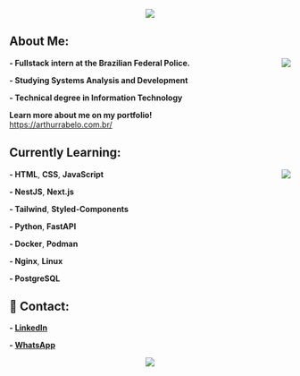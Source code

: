 <p align="center">
   <img src="https://capsule-render.vercel.app/api?type=waving&height=170&color=ffffff&text=Arthur%20Rabelo&section=header&fontAlignY=35&descAlign=50&descAlignY=50&reversal=true&fontSize=40&fontAlign=50&fontColor=005C53&textBg=false&animation=fadeIn&desc=Full-Stack%20Web%20Developer">
</p>

## About Me:
<img align='right' src="https://github-readme-stats.vercel.app/api?username=ArthurRabel&hide=contribs&layout=compact&theme=transparent&title_color=cdd9e5&border_color=545d68&text_color=eeeeee&border_radius=0">

**- Fullstack intern at the Brazilian Federal Police.**

**- Studying Systems Analysis and Development**
   
**- Technical degree in Information Technology**

**Learn more about me on my portfolio!<br>**
https://arthurrabelo.com.br/

## Currently Learning:
<img align='right' src="https://github-readme-stats.vercel.app/api/top-langs/?username=ArthurRabel&hide=css,html&bg_color=161b2200&title_color=cdd9e5&border_color=545d68&text_color=eeeeee&border_radius=0">

**- HTML**, **CSS**, **JavaScript**

**- NestJS**, **Next.js**

**- Tailwind**, **Styled-Components**

**- Python**, **FastAPI**

**- Docker**, **Podman**

**- Nginx**, **Linux**

**- PostgreSQL**

## 🔎 Contact:

**- [LinkedIn](https://www.linkedin.com/in/arthur-da-mata-rabelo-5663871b6)**

**- [WhatsApp](https://api.whatsapp.com/send?phone=5561995022477)**
<p align="center">
   <img src="https://capsule-render.vercel.app/api?type=waving&height=85&color=ffffff&section=footer">
</p>

